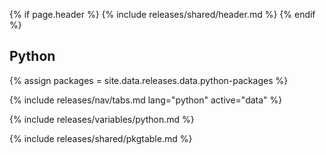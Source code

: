 {% if page.header %}
{% include releases/shared/header.md %}
{% endif %}

## Python

{% assign packages = site.data.releases.data.python-packages %}

{% include releases/nav/tabs.md lang="python" active="data" %}

{% include releases/variables/python.md %}

{% include releases/shared/pkgtable.md %}